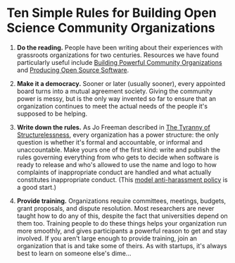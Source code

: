 # Ten Simple Rules for Building Open Science Community Organizations

1. **Do the reading.**
   People have been writing about their experiences with grassroots organizations for two centuries.
   Resources we have found particularly useful include [Building Powerful Community Organizations][bpco]
   and [Producing Open Source Software][poss].

2. **Make it a democracy.**
   Sooner or later (usually sooner),
   every appointed board turns into a mutual agreement society.
   Giving the community power is messy,
   but is the only way invented so far to ensure that
   an organization continues to meet the actual needs of the people it's supposed to be helping.

3. **Write down the rules.**
   As Jo Freeman described in [The Tyranny of Structurelessness][structurelessness],
   every organization has a power structure:
   the only question is whether it's formal and accountable,
   or informal and unaccountable.
   Make yours one of the first kind:
   write and publish the rules governing everything from
   who gets to decide when software is ready to release
   and who's allowed to use the name and logo
   to how complaints of inappropriate conduct are handled
   and what actually constitutes inappropriate conduct.
   (This [model anti-harassment policy][coc] is a good start.)

4. **Provide training.**
   Organizations require committees, meetings, budgets, grant proposals, and dispute resolution.
   Most researchers are never taught how to do any of this,
   despite the fact that universities depend on them too.
   Training people to do these things helps your organization run more smoothly,
   and gives participants a powerful reason to get and stay involved.
   If you aren't large enough to provide training,
   join an organization that is and take some of theirs.
   As with startups,
   it's always best to learn on someone else's dime...

[bpco]: https://www.amazon.com/Building-Powerful-Community-Organizations-Personal/dp/0977151808/
[coc]: http://geekfeminism.wikia.com/wiki/Conference_anti-harassment/Policy
[poss]: http://producingoss.com/
[structurelessness]: http://www.jofreeman.com/joreen/tyranny.htm
